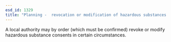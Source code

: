 ```yaml
---
esd_id: 1329
title: "Planning -  revocation or modification of hazardous substances consents"
---
```


A local authority may by order (which must be confirmed) revoke or modify hazardous substance consents in certain circumstances.

